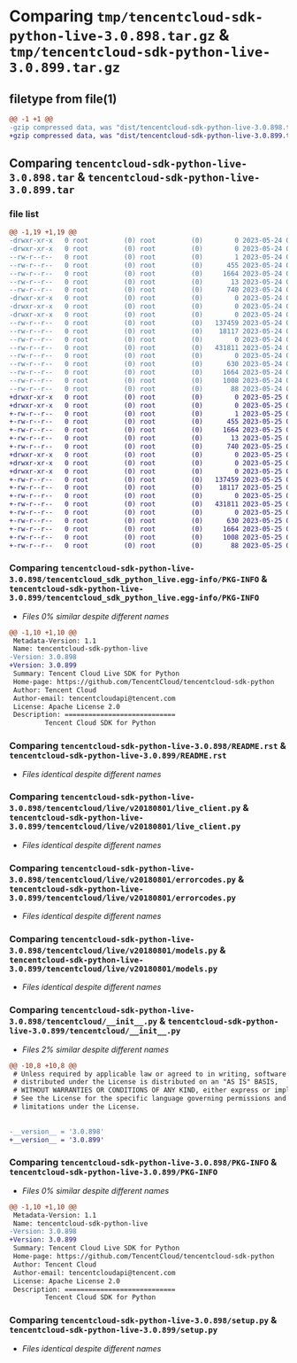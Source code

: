 # Comparing `tmp/tencentcloud-sdk-python-live-3.0.898.tar.gz` & `tmp/tencentcloud-sdk-python-live-3.0.899.tar.gz`

## filetype from file(1)

```diff
@@ -1 +1 @@
-gzip compressed data, was "dist/tencentcloud-sdk-python-live-3.0.898.tar", last modified: Wed May 24 02:00:49 2023, max compression
+gzip compressed data, was "dist/tencentcloud-sdk-python-live-3.0.899.tar", last modified: Thu May 25 00:30:38 2023, max compression
```

## Comparing `tencentcloud-sdk-python-live-3.0.898.tar` & `tencentcloud-sdk-python-live-3.0.899.tar`

### file list

```diff
@@ -1,19 +1,19 @@
-drwxr-xr-x   0 root         (0) root         (0)        0 2023-05-24 02:00:49.000000 tencentcloud-sdk-python-live-3.0.898/
-drwxr-xr-x   0 root         (0) root         (0)        0 2023-05-24 02:00:49.000000 tencentcloud-sdk-python-live-3.0.898/tencentcloud_sdk_python_live.egg-info/
--rw-r--r--   0 root         (0) root         (0)        1 2023-05-24 02:00:49.000000 tencentcloud-sdk-python-live-3.0.898/tencentcloud_sdk_python_live.egg-info/dependency_links.txt
--rw-r--r--   0 root         (0) root         (0)      455 2023-05-24 02:00:49.000000 tencentcloud-sdk-python-live-3.0.898/tencentcloud_sdk_python_live.egg-info/SOURCES.txt
--rw-r--r--   0 root         (0) root         (0)     1664 2023-05-24 02:00:49.000000 tencentcloud-sdk-python-live-3.0.898/tencentcloud_sdk_python_live.egg-info/PKG-INFO
--rw-r--r--   0 root         (0) root         (0)       13 2023-05-24 02:00:49.000000 tencentcloud-sdk-python-live-3.0.898/tencentcloud_sdk_python_live.egg-info/top_level.txt
--rw-r--r--   0 root         (0) root         (0)      740 2023-05-24 02:00:48.000000 tencentcloud-sdk-python-live-3.0.898/README.rst
-drwxr-xr-x   0 root         (0) root         (0)        0 2023-05-24 02:00:49.000000 tencentcloud-sdk-python-live-3.0.898/tencentcloud/
-drwxr-xr-x   0 root         (0) root         (0)        0 2023-05-24 02:00:49.000000 tencentcloud-sdk-python-live-3.0.898/tencentcloud/live/
-drwxr-xr-x   0 root         (0) root         (0)        0 2023-05-24 02:00:49.000000 tencentcloud-sdk-python-live-3.0.898/tencentcloud/live/v20180801/
--rw-r--r--   0 root         (0) root         (0)   137459 2023-05-24 02:00:48.000000 tencentcloud-sdk-python-live-3.0.898/tencentcloud/live/v20180801/live_client.py
--rw-r--r--   0 root         (0) root         (0)    18117 2023-05-24 02:00:48.000000 tencentcloud-sdk-python-live-3.0.898/tencentcloud/live/v20180801/errorcodes.py
--rw-r--r--   0 root         (0) root         (0)        0 2023-05-24 02:00:48.000000 tencentcloud-sdk-python-live-3.0.898/tencentcloud/live/v20180801/__init__.py
--rw-r--r--   0 root         (0) root         (0)   431811 2023-05-24 02:00:48.000000 tencentcloud-sdk-python-live-3.0.898/tencentcloud/live/v20180801/models.py
--rw-r--r--   0 root         (0) root         (0)        0 2023-05-24 02:00:48.000000 tencentcloud-sdk-python-live-3.0.898/tencentcloud/live/__init__.py
--rw-r--r--   0 root         (0) root         (0)      630 2023-05-24 02:00:48.000000 tencentcloud-sdk-python-live-3.0.898/tencentcloud/__init__.py
--rw-r--r--   0 root         (0) root         (0)     1664 2023-05-24 02:00:49.000000 tencentcloud-sdk-python-live-3.0.898/PKG-INFO
--rw-r--r--   0 root         (0) root         (0)     1008 2023-05-24 02:00:48.000000 tencentcloud-sdk-python-live-3.0.898/setup.py
--rw-r--r--   0 root         (0) root         (0)       88 2023-05-24 02:00:49.000000 tencentcloud-sdk-python-live-3.0.898/setup.cfg
+drwxr-xr-x   0 root         (0) root         (0)        0 2023-05-25 00:30:38.000000 tencentcloud-sdk-python-live-3.0.899/
+drwxr-xr-x   0 root         (0) root         (0)        0 2023-05-25 00:30:38.000000 tencentcloud-sdk-python-live-3.0.899/tencentcloud_sdk_python_live.egg-info/
+-rw-r--r--   0 root         (0) root         (0)        1 2023-05-25 00:30:38.000000 tencentcloud-sdk-python-live-3.0.899/tencentcloud_sdk_python_live.egg-info/dependency_links.txt
+-rw-r--r--   0 root         (0) root         (0)      455 2023-05-25 00:30:38.000000 tencentcloud-sdk-python-live-3.0.899/tencentcloud_sdk_python_live.egg-info/SOURCES.txt
+-rw-r--r--   0 root         (0) root         (0)     1664 2023-05-25 00:30:38.000000 tencentcloud-sdk-python-live-3.0.899/tencentcloud_sdk_python_live.egg-info/PKG-INFO
+-rw-r--r--   0 root         (0) root         (0)       13 2023-05-25 00:30:38.000000 tencentcloud-sdk-python-live-3.0.899/tencentcloud_sdk_python_live.egg-info/top_level.txt
+-rw-r--r--   0 root         (0) root         (0)      740 2023-05-25 00:30:38.000000 tencentcloud-sdk-python-live-3.0.899/README.rst
+drwxr-xr-x   0 root         (0) root         (0)        0 2023-05-25 00:30:38.000000 tencentcloud-sdk-python-live-3.0.899/tencentcloud/
+drwxr-xr-x   0 root         (0) root         (0)        0 2023-05-25 00:30:38.000000 tencentcloud-sdk-python-live-3.0.899/tencentcloud/live/
+drwxr-xr-x   0 root         (0) root         (0)        0 2023-05-25 00:30:38.000000 tencentcloud-sdk-python-live-3.0.899/tencentcloud/live/v20180801/
+-rw-r--r--   0 root         (0) root         (0)   137459 2023-05-25 00:30:38.000000 tencentcloud-sdk-python-live-3.0.899/tencentcloud/live/v20180801/live_client.py
+-rw-r--r--   0 root         (0) root         (0)    18117 2023-05-25 00:30:38.000000 tencentcloud-sdk-python-live-3.0.899/tencentcloud/live/v20180801/errorcodes.py
+-rw-r--r--   0 root         (0) root         (0)        0 2023-05-25 00:30:38.000000 tencentcloud-sdk-python-live-3.0.899/tencentcloud/live/v20180801/__init__.py
+-rw-r--r--   0 root         (0) root         (0)   431811 2023-05-25 00:30:38.000000 tencentcloud-sdk-python-live-3.0.899/tencentcloud/live/v20180801/models.py
+-rw-r--r--   0 root         (0) root         (0)        0 2023-05-25 00:30:38.000000 tencentcloud-sdk-python-live-3.0.899/tencentcloud/live/__init__.py
+-rw-r--r--   0 root         (0) root         (0)      630 2023-05-25 00:30:38.000000 tencentcloud-sdk-python-live-3.0.899/tencentcloud/__init__.py
+-rw-r--r--   0 root         (0) root         (0)     1664 2023-05-25 00:30:38.000000 tencentcloud-sdk-python-live-3.0.899/PKG-INFO
+-rw-r--r--   0 root         (0) root         (0)     1008 2023-05-25 00:30:38.000000 tencentcloud-sdk-python-live-3.0.899/setup.py
+-rw-r--r--   0 root         (0) root         (0)       88 2023-05-25 00:30:38.000000 tencentcloud-sdk-python-live-3.0.899/setup.cfg
```

### Comparing `tencentcloud-sdk-python-live-3.0.898/tencentcloud_sdk_python_live.egg-info/PKG-INFO` & `tencentcloud-sdk-python-live-3.0.899/tencentcloud_sdk_python_live.egg-info/PKG-INFO`

 * *Files 0% similar despite different names*

```diff
@@ -1,10 +1,10 @@
 Metadata-Version: 1.1
 Name: tencentcloud-sdk-python-live
-Version: 3.0.898
+Version: 3.0.899
 Summary: Tencent Cloud Live SDK for Python
 Home-page: https://github.com/TencentCloud/tencentcloud-sdk-python
 Author: Tencent Cloud
 Author-email: tencentcloudapi@tencent.com
 License: Apache License 2.0
 Description: ============================
         Tencent Cloud SDK for Python
```

### Comparing `tencentcloud-sdk-python-live-3.0.898/README.rst` & `tencentcloud-sdk-python-live-3.0.899/README.rst`

 * *Files identical despite different names*

### Comparing `tencentcloud-sdk-python-live-3.0.898/tencentcloud/live/v20180801/live_client.py` & `tencentcloud-sdk-python-live-3.0.899/tencentcloud/live/v20180801/live_client.py`

 * *Files identical despite different names*

### Comparing `tencentcloud-sdk-python-live-3.0.898/tencentcloud/live/v20180801/errorcodes.py` & `tencentcloud-sdk-python-live-3.0.899/tencentcloud/live/v20180801/errorcodes.py`

 * *Files identical despite different names*

### Comparing `tencentcloud-sdk-python-live-3.0.898/tencentcloud/live/v20180801/models.py` & `tencentcloud-sdk-python-live-3.0.899/tencentcloud/live/v20180801/models.py`

 * *Files identical despite different names*

### Comparing `tencentcloud-sdk-python-live-3.0.898/tencentcloud/__init__.py` & `tencentcloud-sdk-python-live-3.0.899/tencentcloud/__init__.py`

 * *Files 2% similar despite different names*

```diff
@@ -10,8 +10,8 @@
 # Unless required by applicable law or agreed to in writing, software
 # distributed under the License is distributed on an "AS IS" BASIS,
 # WITHOUT WARRANTIES OR CONDITIONS OF ANY KIND, either express or implied.
 # See the License for the specific language governing permissions and
 # limitations under the License.
 
 
-__version__ = '3.0.898'
+__version__ = '3.0.899'
```

### Comparing `tencentcloud-sdk-python-live-3.0.898/PKG-INFO` & `tencentcloud-sdk-python-live-3.0.899/PKG-INFO`

 * *Files 0% similar despite different names*

```diff
@@ -1,10 +1,10 @@
 Metadata-Version: 1.1
 Name: tencentcloud-sdk-python-live
-Version: 3.0.898
+Version: 3.0.899
 Summary: Tencent Cloud Live SDK for Python
 Home-page: https://github.com/TencentCloud/tencentcloud-sdk-python
 Author: Tencent Cloud
 Author-email: tencentcloudapi@tencent.com
 License: Apache License 2.0
 Description: ============================
         Tencent Cloud SDK for Python
```

### Comparing `tencentcloud-sdk-python-live-3.0.898/setup.py` & `tencentcloud-sdk-python-live-3.0.899/setup.py`

 * *Files identical despite different names*

